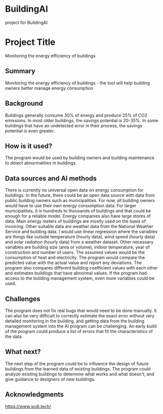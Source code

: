 # BuildingAI
project for BuildingAI

# Project Title
Monitoring the energy efficiency of buildings

## Summary
Monitoring the energy efficiency of buildings - the tool will help building owners better manage energy consumption

## Background
Buildings generally consume 30% of energy and produce 25% of CO2 emissions. In most older buildings, the savings potential is 20-35%. In some buildings that have an undetected error in their process, the savings potential is even greater.

## How is it used?
The program would be used by building owners and building maintenance to detect abnormalities in buildings.

## Data sources and AI methods
There is currently no universal open data on energy consumption for buildings. In the future, there could be an open data source with data from public building owners such as municipalities. For now, all building owners would have to use their own energy consumption data. For larger municipalities, it is hundreds to thousands of buildings and that could be enough for a reliable model. Energy companies also have large stores of data. Main energy meters of buildings are mostly used on the basis of invoicing. Other suitable data are weather data from the National Weather Service and building data.
I would use linear regression where the variables are things like outside temperature (hourly data), wind speed (hourly data) and solar radiation (hourly data) from a weather dataset. Other necessary variables are building size (area or volume), indoor temperature, year of construction and number of users. The assumed values would be the consumption of heat and electricity. The program would compare the predicted value with the actual value and report any deviations. The program also compares different building coefficient values with each other and estimates buildings that have abnormal values. If the program had access to the building management system, even more variables could be used.

## Challenges
The program does not fix real bugs that would need to be done manually. It can also be very difficult to correctly estimate the exact error without very detailed monitoring in the building, and getting data from the building management system into the AI program can be challenging. An early build of the program could produce a list of errors that fit the characteristics of the data.

## What next?
The next step of the program could be to influence the design of future buildings from the learned data of existing buildings. The program could analyze existing buildings to determine what works and what doesn't, and give guidance to designers of new buildings.

## Acknowledgments
https://www.scdi.tech/ 
